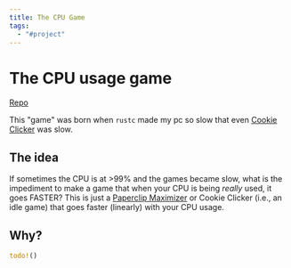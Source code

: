 ```yaml
---
title: The CPU Game
tags:
  - "#project"
---
```

# The CPU usage game
[Repo](https://github.com/faculerena/cpu-usage-game)

This "game" was born when `rustc` made my pc so slow that
even [Cookie Clicker](https://orteil.dashnet.org/cookieclicker/) was slow.

## The idea

If sometimes the CPU is at >99% and the games became slow, what is the impediment to make a game that when your CPU is being _really_ used, it goes FASTER? This is just a [Paperclip Maximizer](https://www.lesswrong.com/tag/squiggle-maximizer-formerly-paperclip-maximizer) or Cookie Clicker (i.e., an idle game) that goes faster (linearly) with your CPU usage.

## Why?

```rust
todo!()
```

